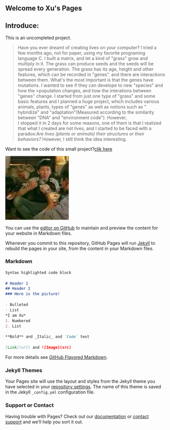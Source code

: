 ## Welcome to Xu's Pages  
## Introduce: 
This is an uncompleted project.
>    Have you ever dreamt of creating lives on your computer? I tried a few months ago, not for paper, using my favorite programing language C.
>I built a  matrix, and let a kind of "grass" grow and multiply in it. The grass can produce seeds and the seeds will be 
>spread every generation. The grass has its age, height and other features, which can be recorded in "genes". and there are interactions between them.
>What's the most important is that the genes have mutations. I wanted to see if they can develope to new "species" and how the >population changes, and how the interations between "genes" change. I started from just one type of "grass" and
>some basic features and I planned a huge project, which includes various animals, plants, types of "genes" as well 
>as notions such as " hybridize" and "adaptation"(Measured according to the similarity between "DNA" and "environment code"). However,  
>I stopped it in 2 days for some reasons, one of them is that I realized that what I created are not lives, and I started to be faced with a paradox:_Are lives (plants or animals) their structures or their behaviors?_ However, I still think the idea interesting.  

Want to see the code of this small project?[clik here](https://github.com/xuyongyue/Evolution)

<img src='https://github.com/xuyongyue/xuyongyue.github.io/raw/pics/pictures/zhenxiang.png'  style=' width:200px;height:200 px'/>

You can use the [editor on GitHub](https://github.com/xuyongyue/xuyongyue.github.io/edit/master/README.md) to maintain and preview the content for your website in Markdown files.

Whenever you commit to this repository, GitHub Pages will run [Jekyll](https://jekyllrb.com/) to rebuild the pages in your site, from the content in your Markdown files.

### Markdown



```markdown
Syntax highlighted code block

# Header 1
## Header 2
### Here is the picture!  

- Bulleted
- List
*I am Xu*
1. Numbered
2. List

**Bold** and _Italic_ and `Code` text

[Link](url) and ![Image](src)
```

For more details see [GitHub Flavored Markdown](https://guides.github.com/features/mastering-markdown/).

### Jekyll Themes

Your Pages site will use the layout and styles from the Jekyll theme you have selected in your [repository settings](https://github.com/xuyongyue/xuyongyue.github.io/settings). The name of this theme is saved in the Jekyll `_config.yml` configuration file.

### Support or Contact

Having trouble with Pages? Check out our [documentation](https://help.github.com/categories/github-pages-basics/) or [contact support](https://github.com/contact) and we’ll help you sort it out.
